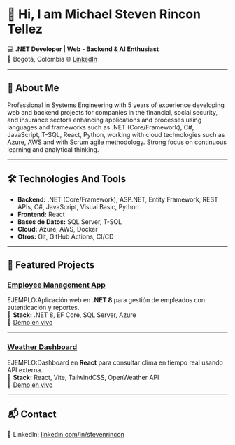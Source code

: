 # 👋 Hi, I am Michael Steven Rincon Tellez

💻 **.NET Developer | Web - Backend & AI Enthusiast**  
📍 Bogotá, Colombia 
🌐 [LinkedIn](https://www.linkedin.com/in/michael-steven-rincon-tellez/?locale=en_US)

---

## 🚀 About Me
Professional in Systems Engineering with 5 years of experience developing web and backend projects for companies in the financial, social security, and insurance sectors enhancing applications and processes using languages and frameworks such as .NET (Core/Framework), C#, JavaScript, T-SQL, React, Python, working with cloud technologies such as Azure, AWS and with Scrum agile methodology. Strong focus on continuous learning and analytical thinking.

---

## 🛠 Technologies And Tools
- **Backend:** .NET (Core/Framework), ASP.NET, Entity Framework, REST APIs, C#, JavaScript, Visual Basic, Python  
- **Frontend:** React 
- **Bases de Datos:** SQL Server, T-SQL
- **Cloud:** Azure, AWS, Docker  
- **Otros:** Git, GitHub Actions, CI/CD

---

## 📂 Featured Projects

### [Employee Management App](https://github.com/stevenrincon/EmployeeManagementApp)
EJEMPLO:Aplicación web en **.NET 8** para gestión de empleados con autenticación y reportes.  
🔹 **Stack:** .NET 8, EF Core, SQL Server, Azure  
🔹 [Demo en vivo](https://employeemgmt.azurewebsites.net)

---

### [Weather Dashboard](https://github.com/stevenrincon/ReactWeatherDashboard)
EJEMPLO:Dashboard en **React** para consultar clima en tiempo real usando API externa.  
🔹 **Stack:** React, Vite, TailwindCSS, OpenWeather API  
🔹 [Demo en vivo](https://weatherdashboard.vercel.app)

---

## 📬 Contact
💼 LinkedIn: [linkedin.com/in/stevenrincon](https://www.linkedin.com/in/michael-steven-rincon-tellez/?locale=en_US)  
